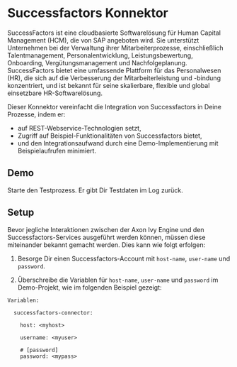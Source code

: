 # Successfactors Konnektor

SuccessFactors ist eine cloudbasierte Softwarelösung für Human Capital Management (HCM), die von SAP angeboten wird. Sie unterstützt Unternehmen bei der Verwaltung ihrer Mitarbeiterprozesse, einschließlich Talentmanagement, Personalentwicklung, Leistungsbewertung, Onboarding, Vergütungsmanagement und Nachfolgeplanung. SuccessFactors bietet eine umfassende Plattform für das Personalwesen (HR), die sich auf die Verbesserung der Mitarbeiterleistung und -bindung konzentriert, und ist bekannt für seine skalierbare, flexible und global einsetzbare HR-Softwarelösung.

Dieser Konnektor vereinfacht die Integration von Successfactors in Deine Prozesse, indem er:

- auf REST-Webservice-Technologien setzt,
- Zugriff auf Beispiel-Funktionalitäten von Successfactors bietet,
- und den Integrationsaufwand durch eine Demo-Implementierung mit Beispielaufrufen minimiert.

## Demo

Starte den Testprozess. Er gibt Dir Testdaten im Log zurück.

## Setup

Bevor jegliche Interaktionen zwischen der Axon Ivy Engine und den Successfactors-Services ausgeführt werden können, müssen diese miteinander bekannt gemacht werden. Dies kann wie folgt erfolgen:

1. Besorge Dir einen Successfactors-Account mit `host-name`, `user-name` und `password`.

2. Überschreibe die Variablen für `host-name`, `user-name` und `password` im Demo-Projekt, wie im folgenden Beispiel gezeigt:

```
Variablen:
  
  successfactors-connector:
  
    host: <myhost>
    
    username: <myuser>
  
    # [password]
    password: <mypass>
```
